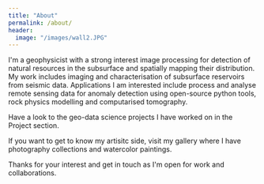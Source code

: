 ```yaml
---
title: "About"
permalink: /about/
header:
  image: "/images/wall2.JPG"
---
```


I'm a geophysicist with a strong interest image processing for detection of natural resources in the subsurface and spatially mapping their distribution. My work includes imaging and characterisation of subsurface reservoirs from seismic data. Applications I am interested include process and analyse remote sensing data for anomaly detection using open-source python tools, rock physics modelling and computarised tomography. 

Have a look to the geo-data science projects I have worked on in the Project section.

If you want to get to know my artisitc side, visit my gallery where I have photography collections and watercolor paintings.

Thanks for your interest and get in touch as I'm open for work and collaborations.

